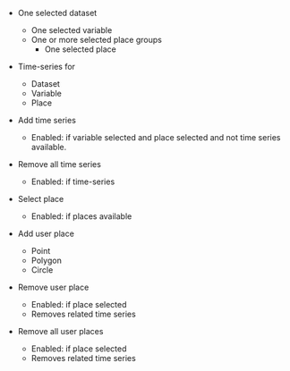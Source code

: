 * One selected dataset
  * One selected variable
  * One or more selected place groups
    * One selected place

* Time-series for
  * Dataset
  * Variable
  * Place

* Add time series
  * Enabled: if variable selected and place selected and not time series available.

* Remove all time series
  * Enabled: if time-series

* Select place
  * Enabled: if places available

* Add user place
  * Point
  * Polygon
  * Circle

* Remove user place
  * Enabled: if place selected
  * Removes related time series

* Remove all user places
  * Enabled: if place selected
  * Removes related time series

